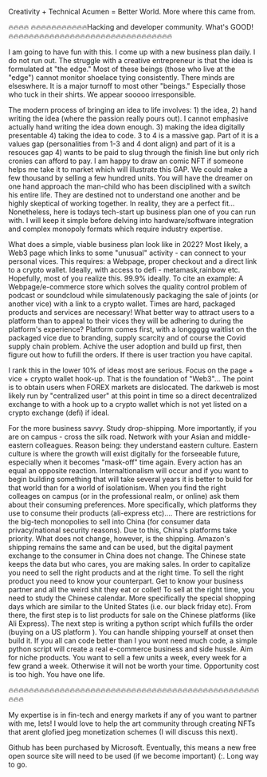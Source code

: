 Creativity + Technical Acumen = Better World. More where this came from.


🔥🔥🔥🔥 🔥🔥🔥🔥🔥🔥🔥🔥🔥🔥🔥Hacking and developer community. What's GOOD! 🔥🔥🔥🔥🔥🔥🔥🔥🔥🔥🔥🔥🔥🔥🔥🔥🔥🔥🔥🔥🔥🔥🔥🔥🔥🔥🔥🔥🔥🔥🔥🔥

I am going to have fun with this. I come up with a new business plan daily. I do not run out. The struggle with a creative entrepreneur is that the idea is formulated at "the edge." Most of these beings (those who live at the "edge") cannot monitor shoelace tying consistently. There minds are elseswhere. It is a major turnoff to most other "beings." Especially those who tuck in their shirts. We appear sooooo irresponsible.

The modern process of bringing an idea to life involves: 1) the idea, 2) hand writing the idea (where the passion really pours out). I cannot emphasive actually hand writing the idea down enough. 3) making the idea digitally presentable 4) taking the idea to code. 3 to 4 is a massive gap. Part of it is a values gap (personalities from 1-3 and 4 dont align) and part of it is a resouces gap 4) wants to be paid to slug through the finish line but only rich cronies can afford to pay. I am happy to draw an comic NFT if someone helps me take it to market which will illustrate this GAP. We could make a few thousand by selling a few hundred units. You will have the dreamer on one hand approach the man-child who has been disciplined with a switch his entire life. They are destined not to understand one another and be highly skeptical of working together. In reality, they are a perfect fit... Nonetheless, here is todays tech-start up business plan one of you can run with. I will keep it simple before delving into hardware/software integration and complex monopoly formats which require industry expertise.

What does a simple, viable business plan look like in 2022? Most likely, a Web3 page which links to some "unusual" activity - can connect to your personal vices. This requires: a Webpage, proper checkout and a direct link to a crypto wallet. Ideally, with access to defi - metamask,rainbow etc. Hopefully, most of you realize this. 99.9% ideally. To cite an example: A Webpage/e-commerce store which solves the quality control problem of podcast or soundcloud while simulatenously packaging the sale of joints (or another vice) with a link to a crypto wallet. Times are hard, packaged products and services are necessary! What better way to attract users to a platform than to appeal to their vices they will be adhering to during the platform's experience? Platform comes first, with a longgggg waitlist on the packaged vice due to branding, supply scarcity and of course the Covid supply chain problem. Achive the user adoption and build up first, then figure out how to fufill the orders. If there is user traction you have capital.

I rank this in the lower 10% of ideas most are serious. Focus on the page + vice + crypto wallet hook-up. That is the foundation of "Web3"... The point is to obtain users when FOREX markets are dislocated. The darkweb is most likely run by "centralized user" at this point in time so a direct decentralized exchange to with a hook up to a crypto wallet which is not yet listed on a crypto exchange (defi) if ideal.

For the more business savvy. Study drop-shipping. More importantly, if you are on campus - cross the silk road. Network with your Asian and middle-eastern colleagues. Reason being: they understand eastern culture. Eastern culture is where the growth will exist digitally for the forseeable future, especially when it becomes "mask-off" time again. Every action has an equal an opposite reaction. Internaltionalism will occur and if you want to begin building something that will take several years it is better to build for that world than for a world of isolationism. When you find the right colleages on campus (or in the professional realm, or online) ask them about their consuming preferences. More specifically, which platforms they use to consume their products (ali-express etc).... There are restrictions for the big-tech monopolies to sell into China (for consumer data privacy/national security reasons). Due to this, China's platforms take priority. What does not change, however, is the shipping. Amazon's shipping remains the same and can be used, but the digital payment exchange to the consumer in China does not change. The Chinese state keeps the data but who cares, you are making sales. In order to capitalize you need to sell the right products and at the right time. To sell the right product you need to know your counterpart. Get to know your business partner and all the weird shit they eat or collet! To sell at the right time, you need to study the Chinese calendar. More specifically the special shopping days which are similar to the United States (i.e. our black friday etc). From there, the first step is to list products for sale on the Chinese platforms (like Ali Express). The next step is writing a python script which fufills the order (buying on a US platform ). You can handle shipping yourself at onset then build it. If you all can code better than I you wont need much code, a simple python script will create a real e-commerce business and side hussle. Aim for niche products. You want to sell a few units a week, every week for a few grand a week. Otherwise it will not be worth your time. Opportunity cost is too high. You have one life.

🔥🔥🔥🔥🔥🔥🔥🔥🔥🔥🔥🔥🔥🔥🔥🔥🔥🔥🔥🔥🔥🔥🔥🔥🔥🔥🔥🔥🔥🔥🔥🔥🔥🔥🔥🔥🔥🔥🔥🔥🔥🔥🔥🔥🔥🔥🔥🔥🔥🔥🔥🔥

My expertise is in fin-tech and energy markets if any of you want to partner with me, lets! I would love to help the art community through creating NFTs that arent glofied jpeg monetization schemes (I will discuss this next).


Github has been purchased by Microsoft. Eventually, this means a new free open source site will need to be used (if we become important) (:. Long way to go.
